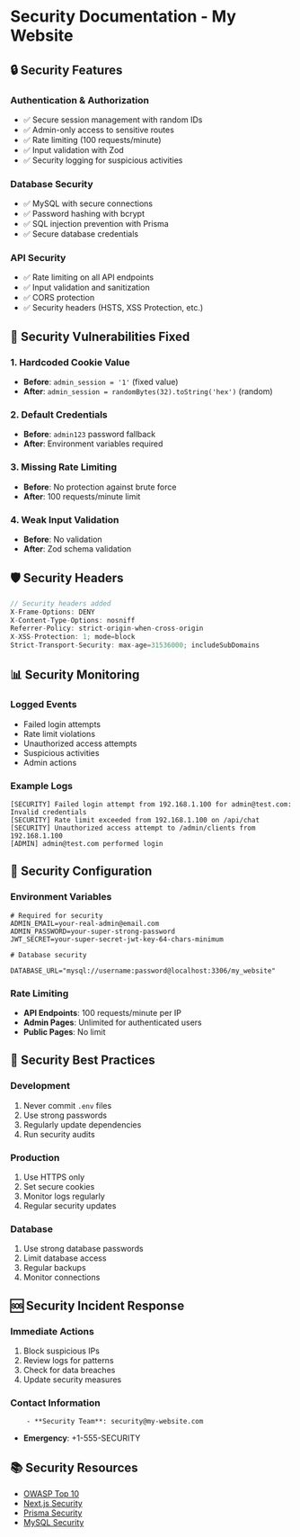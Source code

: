 # Security Documentation - My Website

## 🔒 Security Features

### Authentication & Authorization
- ✅ Secure session management with random IDs
- ✅ Admin-only access to sensitive routes
- ✅ Rate limiting (100 requests/minute)
- ✅ Input validation with Zod
- ✅ Security logging for suspicious activities

### Database Security
- ✅ MySQL with secure connections
- ✅ Password hashing with bcrypt
- ✅ SQL injection prevention with Prisma
- ✅ Secure database credentials

### API Security
- ✅ Rate limiting on all API endpoints
- ✅ Input validation and sanitization
- ✅ CORS protection
- ✅ Security headers (HSTS, XSS Protection, etc.)

## 🚨 Security Vulnerabilities Fixed

### 1. Hardcoded Cookie Value
- **Before**: `admin_session = '1'` (fixed value)
- **After**: `admin_session = randomBytes(32).toString('hex')` (random)

### 2. Default Credentials
- **Before**: `admin123` password fallback
- **After**: Environment variables required

### 3. Missing Rate Limiting
- **Before**: No protection against brute force
- **After**: 100 requests/minute limit

### 4. Weak Input Validation
- **Before**: No validation
- **After**: Zod schema validation

## 🛡️ Security Headers

```javascript
// Security headers added
X-Frame-Options: DENY
X-Content-Type-Options: nosniff
Referrer-Policy: strict-origin-when-cross-origin
X-XSS-Protection: 1; mode=block
Strict-Transport-Security: max-age=31536000; includeSubDomains
```

## 📊 Security Monitoring

### Logged Events
- Failed login attempts
- Rate limit violations
- Unauthorized access attempts
- Suspicious activities
- Admin actions

### Example Logs
```
[SECURITY] Failed login attempt from 192.168.1.100 for admin@test.com: Invalid credentials
[SECURITY] Rate limit exceeded from 192.168.1.100 on /api/chat
[SECURITY] Unauthorized access attempt to /admin/clients from 192.168.1.100
[ADMIN] admin@test.com performed login
```

## 🔧 Security Configuration

### Environment Variables
```env
# Required for security
ADMIN_EMAIL=your-real-admin@email.com
ADMIN_PASSWORD=your-super-strong-password
JWT_SECRET=your-super-secret-jwt-key-64-chars-minimum

# Database security
        DATABASE_URL="mysql://username:password@localhost:3306/my_website"
```

### Rate Limiting
- **API Endpoints**: 100 requests/minute per IP
- **Admin Pages**: Unlimited for authenticated users
- **Public Pages**: No limit

## 🚀 Security Best Practices

### Development
1. Never commit `.env` files
2. Use strong passwords
3. Regularly update dependencies
4. Run security audits

### Production
1. Use HTTPS only
2. Set secure cookies
3. Monitor logs regularly
4. Regular security updates

### Database
1. Use strong database passwords
2. Limit database access
3. Regular backups
4. Monitor connections

## 🆘 Security Incident Response

### Immediate Actions
1. Block suspicious IPs
2. Review logs for patterns
3. Check for data breaches
4. Update security measures

### Contact Information
        - **Security Team**: security@my-website.com
- **Emergency**: +1-555-SECURITY

## 📚 Security Resources

- [OWASP Top 10](https://owasp.org/www-project-top-ten/)
- [Next.js Security](https://nextjs.org/docs/advanced-features/security-headers)
- [Prisma Security](https://www.prisma.io/docs/guides/security)
- [MySQL Security](https://dev.mysql.com/doc/refman/8.0/en/security.html)
